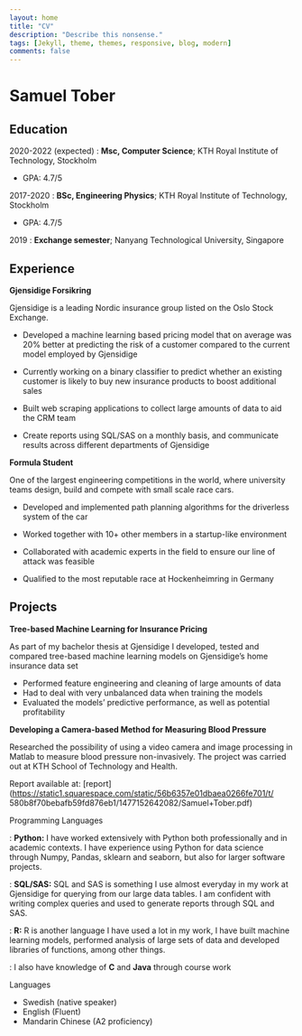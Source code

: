 ```yaml
---
layout: home
title: "CV"
description: "Describe this nonsense."
tags: [Jekyll, theme, themes, responsive, blog, modern]
comments: false
---
```


Samuel Tober
============

Education
---------

2020-2022 (expected)
:   **Msc, Computer Science**; KTH Royal Institute of Technology, Stockholm
* GPA: 4.7/5

2017-2020
:   **BSc, Engineering Physics**; KTH Royal Institute of Technology, Stockholm
* GPA: 4.7/5

2019
:   **Exchange semester**; Nanyang Technological University, Singapore


Experience
----------

**Gjensidige Forsikring**

Gjensidige is a leading Nordic insurance group listed on the Oslo Stock Exchange.

* Developed a machine learning based pricing model that on average was 20% better at predicting the risk of a
customer compared to the current model employed by Gjensidige

* Currently working on a binary classifier to predict whether an existing customer is likely to buy new insurance
products to boost additional sales

* Built web scraping applications to collect large amounts of data to aid the CRM team

* Create reports using SQL/SAS on a monthly basis, and communicate results across different departments of
Gjensidige

**Formula Student**

One of the largest engineering competitions in the world, where university teams design, build and compete with
small scale race cars.

* Developed and implemented path planning algorithms for the driverless system of the car

*  Worked together with 10+ other members in a startup-like environment

*  Collaborated with academic experts in the field to ensure our line of attack was feasible

*  Qualified to the most reputable race at Hockenheimring in Germany

Projects
--------------------

**Tree-based Machine Learning for Insurance Pricing**

As part of my bachelor thesis at Gjensidige I developed, tested and compared tree-based machine learning models
on Gjensidige’s home insurance data set

* Performed feature engineering and cleaning of large amounts of data
* Had to deal with very unbalanced data when training the models
* Evaluated the models’ predictive performance, as well as potential profitability

**Developing a Camera-based Method for Measuring Blood Pressure**

Researched the possibility of using a video camera and image processing in Matlab to measure blood pressure non-invasively. The project was carried out at KTH School of Technology and Health.

Report available at: [report](https://static1.squarespace.com/static/56b6357e01dbaea0266fe701/t/
580b8f70bebafb59fd876eb1/1477152642082/Samuel+Tober.pdf)

Programming Languages

:   **Python:** I have worked extensively with Python both professionally and in academic contexts. I have experience using Python for data science through Numpy, Pandas, sklearn and seaborn, but also for larger software projects. 

:   **SQL/SAS:** SQL and SAS is something I use almost everyday in my work at Gjensidige for querying from our large data tables. I am confident with writing complex queries and used to generate reports through SQL and SAS.

: **R:** R is another language I have used a lot in my work, I have built machine learning models, performed analysis of large sets of data and developed libraries of functions, among other things. 

: I also have knowledge of **C** and **Java** through course work


Languages
* Swedish (native speaker)
* English (Fluent)
* Mandarin Chinese (A2 proficiency)
